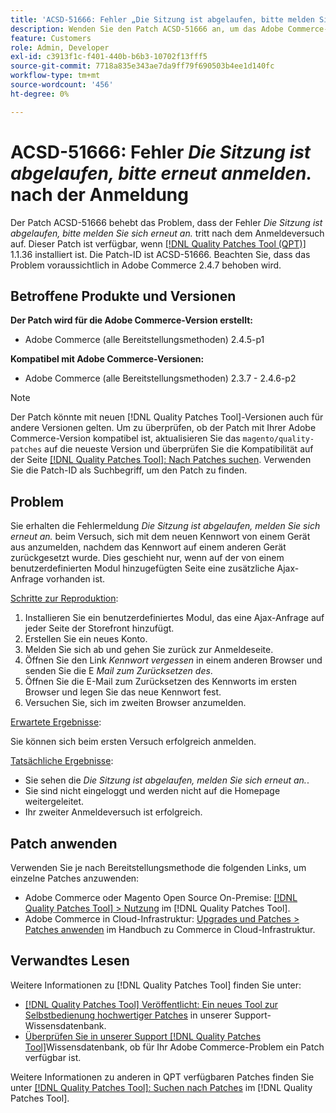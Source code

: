 ```yaml
---
title: 'ACSD-51666: Fehler „Die Sitzung ist abgelaufen, bitte melden Sie sich erneut an.“ Nach der Anmeldung'
description: Wenden Sie den Patch ACSD-51666 an, um das Adobe Commerce-Problem zu beheben, bei dem der Fehler „Die Sitzung ist abgelaufen“ auftritt. Melden Sie sich erneut an.* Tritt nach dem Anmeldeversuch auf.
feature: Customers
role: Admin, Developer
exl-id: c3913f1c-f401-440b-b6b3-10702f13fff5
source-git-commit: 7718a835e343ae7da9ff79f690503b4ee1d140fc
workflow-type: tm+mt
source-wordcount: '456'
ht-degree: 0%

---
```


# ACSD-51666: Fehler *Die Sitzung ist abgelaufen, bitte erneut anmelden.* nach der Anmeldung

Der Patch ACSD-51666 behebt das Problem, dass der Fehler *Die Sitzung ist abgelaufen, bitte melden Sie sich erneut an.* tritt nach dem Anmeldeversuch auf. Dieser Patch ist verfügbar, wenn [[!DNL Quality Patches Tool (QPT)]](/help/announcements/adobe-commerce-announcements/magento-quality-patches-released-new-tool-to-self-serve-quality-patches.md) 1.1.36 installiert ist. Die Patch-ID ist ACSD-51666. Beachten Sie, dass das Problem voraussichtlich in Adobe Commerce 2.4.7 behoben wird.

## Betroffene Produkte und Versionen

**Der Patch wird für die Adobe Commerce-Version erstellt:**

* Adobe Commerce (alle Bereitstellungsmethoden) 2.4.5-p1

**Kompatibel mit Adobe Commerce-Versionen:**

* Adobe Commerce (alle Bereitstellungsmethoden) 2.3.7 - 2.4.6-p2

>[!NOTE]
>
>Der Patch könnte mit neuen [!DNL Quality Patches Tool]-Versionen auch für andere Versionen gelten. Um zu überprüfen, ob der Patch mit Ihrer Adobe Commerce-Version kompatibel ist, aktualisieren Sie das `magento/quality-patches` auf die neueste Version und überprüfen Sie die Kompatibilität auf der Seite [[!DNL Quality Patches Tool]: Nach Patches suchen](https://experienceleague.adobe.com/tools/commerce-quality-patches/index.html). Verwenden Sie die Patch-ID als Suchbegriff, um den Patch zu finden.

## Problem

Sie erhalten die Fehlermeldung *Die Sitzung ist abgelaufen, melden Sie sich erneut an.* beim Versuch, sich mit dem neuen Kennwort von einem Gerät aus anzumelden, nachdem das Kennwort auf einem anderen Gerät zurückgesetzt wurde. Dies geschieht nur, wenn auf der von einem benutzerdefinierten Modul hinzugefügten Seite eine zusätzliche Ajax-Anfrage vorhanden ist.

<u>Schritte zur Reproduktion</u>:

1. Installieren Sie ein benutzerdefiniertes Modul, das eine Ajax-Anfrage auf jeder Seite der Storefront hinzufügt.
1. Erstellen Sie ein neues Konto.
1. Melden Sie sich ab und gehen Sie zurück zur Anmeldeseite.
1. Öffnen Sie den Link *Kennwort vergessen* in einem anderen Browser und senden Sie die E *Mail zum Zurücksetzen des*.
1. Öffnen Sie die E-Mail zum Zurücksetzen des Kennworts im ersten Browser und legen Sie das neue Kennwort fest.
1. Versuchen Sie, sich im zweiten Browser anzumelden.

<u>Erwartete Ergebnisse</u>:

Sie können sich beim ersten Versuch erfolgreich anmelden.

<u>Tatsächliche Ergebnisse</u>:

* Sie sehen die *Die Sitzung ist abgelaufen, melden Sie sich erneut an.*.
* Sie sind nicht eingeloggt und werden nicht auf die Homepage weitergeleitet.
* Ihr zweiter Anmeldeversuch ist erfolgreich.

## Patch anwenden

Verwenden Sie je nach Bereitstellungsmethode die folgenden Links, um einzelne Patches anzuwenden:

* Adobe Commerce oder Magento Open Source On-Premise: [[!DNL Quality Patches Tool] > Nutzung](https://experienceleague.adobe.com/docs/commerce-operations/tools/quality-patches-tool/usage.html) im [!DNL Quality Patches Tool].
* Adobe Commerce in Cloud-Infrastruktur: [Upgrades und Patches > Patches anwenden](https://experienceleague.adobe.com/docs/commerce-cloud-service/user-guide/develop/upgrade/apply-patches.html) im Handbuch zu Commerce in Cloud-Infrastruktur.

## Verwandtes Lesen

Weitere Informationen zu [!DNL Quality Patches Tool] finden Sie unter:

* [[!DNL Quality Patches Tool] Veröffentlicht: Ein neues Tool zur Selbstbedienung hochwertiger Patches](/help/announcements/adobe-commerce-announcements/magento-quality-patches-released-new-tool-to-self-serve-quality-patches.md) in unserer Support-Wissensdatenbank.
* [Überprüfen Sie in unserer Support [!DNL Quality Patches Tool]](/help/support-tools/patches-available-in-qpt-tool/check-patch-for-magento-issue-with-magento-quality-patches.md)Wissensdatenbank, ob für Ihr Adobe Commerce-Problem ein Patch verfügbar ist.

Weitere Informationen zu anderen in QPT verfügbaren Patches finden Sie unter [[!DNL Quality Patches Tool]: Suchen nach Patches](https://experienceleague.adobe.com/tools/commerce-quality-patches/index.html) im [!DNL Quality Patches Tool].
